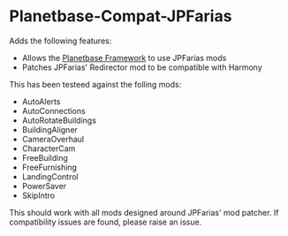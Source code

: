 ﻿# Planetbase-Compat-JPFarias

Adds the following features:
* Allows the [Planetbase Framework](https://github.com/solidDoWant/Planetbase-Framework) to use JPFarias mods
* Patches JPFarias' Redirector mod to be compatible with Harmony

This has been testeed against the folling mods:
* AutoAlerts
* AutoConnections
* AutoRotateBuildings
* BuildingAligner
* CameraOverhaul
* CharacterCam
* FreeBuilding
* FreeFurnishing
* LandingControl
* PowerSaver
* SkipIntro

This should work with all mods designed around JPFarias' mod patcher. If compatibility issues are found, please raise an issue.
